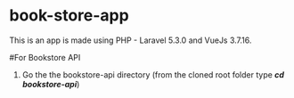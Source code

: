 # book-store-app
This is an app is made using PHP - Laravel 5.3.0 and VueJs 3.7.16.

#For Bookstore API
1) Go the the bookstore-api directory (from the cloned root folder type ***cd bookstore-api***)
